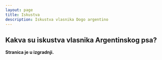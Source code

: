 ```yaml
---
layout: page
title: Iskustva
description: Iskustva vlasnika Dogo argentino
---
```

## Kakva su iskustva vlasnika Argentinskog psa?

**Stranica je u izgradnji.**
